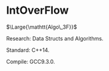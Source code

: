 # IntOverFlow

$\Large{\mathtt{Algo\_3F}}$

Research: Data Structs and Algorithms.

Standard: C++14.

Compile: GCC9.3.0.
